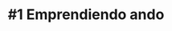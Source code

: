 ---
title: "#1 Emprendiendo ando"
description: La primera parte de la historia sobre el emprendimiento mío y de mi hermano, y de cómo hemos generado exactamente $0 pesos en 8 meses 🙃
published_at: 2022-03-03
external_url: https://newsletter.perrodinero.blog/issues/1-emprendiendo-ando-1053433
---